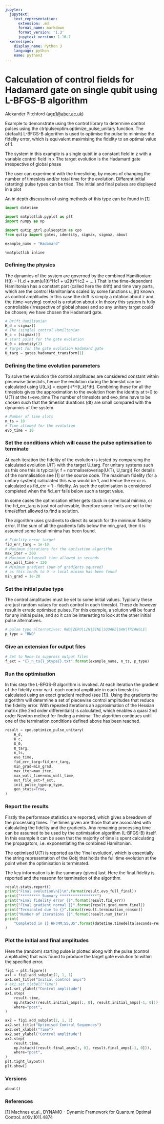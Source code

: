 ```yaml
---
jupyter:
  jupytext:
    text_representation:
      extension: .md
      format_name: markdown
      format_version: '1.3'
      jupytext_version: 1.16.7
  kernelspec:
    display_name: Python 3
    language: python
    name: python3
---
```


# Calculation of control fields for Hadamard gate on single qubit using L-BFGS-B algorithm


Alexander Pitchford (agp1@aber.ac.uk)


Example to demonstrate using the control library to determine control
pulses using the ctrlpulseoptim.optimize_pulse_unitary function.
The (default) L-BFGS-B algorithm is used to optimise the pulse to
minimise the fidelity error, which is equivalent maximising the fidelity
to an optimal value of 1.

The system in this example is a single qubit in a constant field in z
with a variable control field in x
The target evolution is the Hadamard gate irrespective of global phase

The user can experiment with the timeslicing, by means of changing the
number of timeslots and/or total time for the evolution.
Different initial (starting) pulse types can be tried.
The initial and final pulses are displayed in a plot

An in depth discussion of using methods of this type can be found in [1]

```python
import datetime

import matplotlib.pyplot as plt
import numpy as np

import qutip_qtrl.pulseoptim as cpo
from qutip import gates, identity, sigmax, sigmaz, about

example_name = "Hadamard"

%matplotlib inline
```

### Defining the physics


The dynamics of the system are governed by the combined Hamiltonian:
H(t) = H_d + sum(u1(t)*Hc1 + u2(t)*Hc2 + ....)
That is the time-dependent Hamiltonian has a constant part (called here the drift) and time vary parts, which are the control Hamiltonians scaled by some functions u_j(t) known as control amplitudes
In this case the drift is simply a rotation about z and the (time-varying) control is a rotation about x
In theory this system is fully controllable (irrespective of global phase) and so any unitary target could be chosen; we have chosen the Hadamard gate.

```python
# Drift Hamiltonian
H_d = sigmaz()
# The (single) control Hamiltonian
H_c = [sigmax()]
# start point for the gate evolution
U_0 = identity(2)
# Target for the gate evolution Hadamard gate
U_targ = gates.hadamard_transform(1)
```

### Defining the time evolution parameters


To solve the evolution the control amplitudes are considered constant within piecewise timeslots, hence the evolution during the timeslot can be calculated using U(t_k) = expm(-i*H(t_k)*dt). Combining these for all the timeslots gives the approximation to the evolution from the identity at t=0 to U(T) at the t=evo_time
The number of timeslots and evo_time have to be chosen such that the timeslot durations (dt) are small compared with the dynamics of the system.

```python
# Number of time slots
n_ts = 10
# Time allowed for the evolution
evo_time = 10
```

### Set the conditions which will cause the pulse optimisation to terminate


At each iteration the fidelity of the evolution is tested by comparaing the calculated evolution U(T) with the target U_targ. For unitary systems such as this one this is typically:
f = normalise(overlap(U(T), U_targ))
For details of the normalisation see [1] or the source code.
The maximum fidelity (for a unitary system) calculated this way would be 1, and hence the error is calculated as fid_err = 1 - fidelity. As such the optimisation is considered completed when the fid_err falls below such a target value.

In some cases the optimisation either gets stuck in some local minima, or the fid_err_targ is just not achievable, therefore some limits are set to the time/effort allowed to find a solution.

The algorithm uses gradients to direct its search for the minimum fidelity error. If the sum of all the gradients falls below the min_grad, then it is assumed some local minima has been found.

```python
# Fidelity error target
fid_err_targ = 1e-10
# Maximum iterations for the optisation algorithm
max_iter = 200
# Maximum (elapsed) time allowed in seconds
max_wall_time = 120
# Minimum gradient (sum of gradients squared)
# as this tends to 0 -> local minima has been found
min_grad = 1e-20
```

### Set the initial pulse type


The control amplitudes must be set to some initial values. Typically these are just random values for each control in each timeslot. These do however result in erratic optimised pulses. For this example, a solution will be found for any initial pulse, and so it can be interesting to look at the other initial pulse alternatives.

```python
# pulse type alternatives: RND|ZERO|LIN|SINE|SQUARE|SAW|TRIANGLE|
p_type = "RND"
```

### Give an extension for output files

```python
# Set to None to suppress output files
f_ext = "{}_n_ts{}_ptype{}.txt".format(example_name, n_ts, p_type)
```

### Run the optimisation


In this step the L-BFGS-B algorithm is invoked. At each iteration the gradient of the fidelity error w.r.t. each control amplitude in each timeslot is calculated using an exact gradient method (see [1]). Using the gradients the algorithm will determine a set of piecewise control amplitudes that reduce the fidelity error. With repeated iterations an approximation of the Hessian matrix (the 2nd order differentials) is calculated, which enables a quasi 2nd order Newton method for finding a minima.  The algorithm continues until one of the termination conditions defined above has been reached.

```python
result = cpo.optimize_pulse_unitary(
    H_d,
    H_c,
    U_0,
    U_targ,
    n_ts,
    evo_time,
    fid_err_targ=fid_err_targ,
    min_grad=min_grad,
    max_iter=max_iter,
    max_wall_time=max_wall_time,
    out_file_ext=f_ext,
    init_pulse_type=p_type,
    gen_stats=True,
)
```

### Report the results


Firstly the performace statistics are reported, which gives a breadown of the processing times. The times given are those that are associated with calculating the fidelity and the gradients. Any remaining processing time can be assumed to be used by the optimisation algorithm (L-BFGS-B) itself. In this example it can be seen that the majority of time is spent calculating the propagators, i.e. exponentiating the combined Hamiltonian.

The optimised U(T) is reported as the 'final evolution', which is essentially the string representation of the Qobj that holds the full time evolution at the point when the optimisation is terminated.

The key information is in the summary (given) last. Here the final fidelity is reported and the reasonn for termination of the algorithm.

```python
result.stats.report()
print("Final evolution\n{}\n".format(result.evo_full_final))
print("********* Summary *****************")
print("Final fidelity error {}".format(result.fid_err))
print("Final gradient normal {}".format(result.grad_norm_final))
print("Terminated due to {}".format(result.termination_reason))
print("Number of iterations {}".format(result.num_iter))
print(
    "Completed in {} HH:MM:SS.US".format(datetime.timedelta(seconds=result.wall_time))
)
```

### Plot the initial and final amplitudes


Here the (random) starting pulse is plotted along with the pulse (control amplitudes) that was found to produce the target gate evolution to within the specified error.

```python
fig1 = plt.figure()
ax1 = fig1.add_subplot(2, 1, 1)
ax1.set_title("Initial control amps")
# ax1.set_xlabel("Time")
ax1.set_ylabel("Control amplitude")
ax1.step(
    result.time,
    np.hstack((result.initial_amps[:, 0], result.initial_amps[-1, 0])),
    where="post",
)

ax2 = fig1.add_subplot(2, 1, 2)
ax2.set_title("Optimised Control Sequences")
ax2.set_xlabel("Time")
ax2.set_ylabel("Control amplitude")
ax2.step(
    result.time,
    np.hstack((result.final_amps[:, 0], result.final_amps[-1, 0])),
    where="post",
)
plt.tight_layout()
plt.show()
```

### Versions

```python
about()
```

### References


[1] Machnes et.al., DYNAMO - Dynamic Framework for Quantum Optimal Control. arXiv.1011.4874
